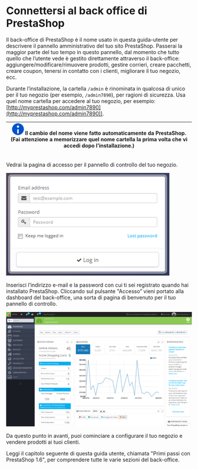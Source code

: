 # Connettersi al back office di PrestaShop

Il back-office di PrestaShop è il nome usato in questa guida-utente per descrivere il pannello amministrativo del tuo sito PrestaShop. Passerai la maggior parte del tuo tempo in questo pannello, dal momento che tutto quello che l’utente vede è gestito direttamente attraverso il back-office: aggiungere/modificare/rimuovere prodotti, gestire corrieri, creare pacchetti, creare coupon, tenersi in contatto con i clienti, migliorare il tuo negozio, ecc.

Durante l’installazione, la cartella `/admin`  è rinominata in qualcosa di unico per il tuo negozio (per esempio, `/admin7890`), per ragioni di sicurezza. Usa quel nome cartella per accedere al tuo negozio, per esempio: [http://myprestashop.com/admin7890](http://myprestashop.com/admin7890)).

| ![(info)](../../.gitbook/assets/information.svg) Il cambio del nome viene fatto automaticamente da PrestaShop. (Fai attenzione a memorizzare quel nome cartella la prima volta che vi accedi dopo l’installazione.) |
| ------------------------------------------------------------------------------------------------------------------------------------------------------------------------------------------------------------------- |

\
&#x20;Vedrai la pagina di accesso per il pannello di controllo del tuo negozio.&#x20;

![](<../../.gitbook/assets/37486866 (1).png>)

Inserisci l’indirizzo e-mail e la password con cui ti sei registrato quando hai installato PrestaShop. Cliccando sul pulsante "Accesso” vieni portato alla dashboard del back-office, una sorta di pagina di benvenuto per il tuo pannello di controllo.

![](<../../.gitbook/assets/37486868 (1).png>)

Da questo punto in avanti, puoi cominciare a configurare il tuo negozio e vendere prodotti ai tuoi clienti.

Leggi il capitolo seguente di questa guida utente, chiamata "Primi passi con PrestaShop 1.6", per comprendere tutte le varie sezioni del back-office.&#x20;
